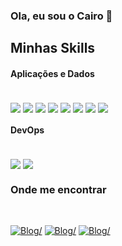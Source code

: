 ### Ola, eu sou o Cairo 👋
 
## Minhas Skills
#### Aplicações e Dados
<div style='display:inline_block'><br/>
 
<img align ='center'  src='https://img.shields.io/badge/PHP-777BB4?style=for-the-badge&logo=php&logoColor=white' >
<img align ='center'  src='https://img.shields.io/badge/Codeigniter 3-f5424e?style=for-the-badge&logo=codeigniter&logoColor=white' >
<img align ='center'  src='https://img.shields.io/badge/MySQL-00000F?style=for-the-badge&logo=mysql&logoColor=white'>
<img align ='center'  src='https://img.shields.io/badge/Python-14354C?style=for-the-badge&logo=python&logoColor=white' >
<img align ='center'  src='https://img.shields.io/badge/Jupyter-d9d0d1?style=for-the-badge&logo=jupyter&logoColor=red' >
<img align ='center'  src='https://img.shields.io/badge/JavaScript-F7DF1E?style=for-the-badge&logo=javascript&logoColor=black' >
<img align ='center'  src='https://img.shields.io/badge/React-20232A?style=for-the-badge&logo=react&logoColor=61DAFB' >
<img align ='center'  src='https://img.shields.io/badge/EXPO-20232A?style=for-the-badge&logo=expo&logoColor=white' >
 
</div>

#### DevOps

<div style='display:inline_block'><br/>
<img align ='center'  src='https://img.shields.io/badge/GitHub-100000?style=for-the-badge&logo=github&logoColor=white' >
 <img align ='center'  src='https://img.shields.io/badge/GitLab-330F63?style=for-the-badge&logo=gitlab&logoColor=white' >
</div>

### Onde me encontrar
  
<div style='display:inline_block'><br/>

[![Blog](	https://img.shields.io/badge/LinkedIn-0077B5?style=for-the-badge&logo=linkedin&logoColor=white)/](https://www.instagram.com/cairo_rib) 
  [![Blog](	https://img.shields.io/badge/WhatsApp-25D366?style=for-the-badge&logo=whatsapp&logoColor=white)/](https://wa.me/5585999607155)
 [![Blog](	https://img.shields.io/badge/Instagram-E4405F?style=for-the-badge&logo=instagram&logoColor=white)/](https://www.instagram.com/cairo_rib)
  
</div>

<!--
**cairorib/cairorib** is a ✨ _special_ ✨ repository because its `README.md` (this file) appears on your GitHub profile.

Here are some ideas to get you started:

- 🔭 I’m currently working on ...
- 🌱 I’m currently learning ...
- 👯 I’m looking to collaborate on ...
- 🤔 I’m looking for help with ...
- 💬 Ask me about ...
- 📫 How to reach me: ...
- 😄 Pronouns: ...
- ⚡ Fun fact: ...
-->
